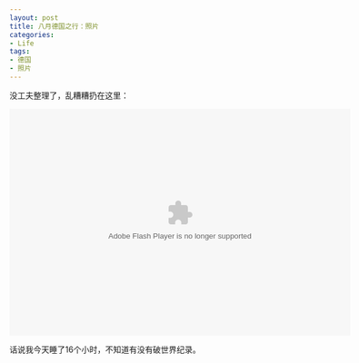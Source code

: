 ```yaml
---
layout: post
title: 八月德国之行：照片
categories:
- Life
tags:
- 德国
- 照片
---
```


没工夫整理了，乱糟糟扔在这里：

<embed type="application/x-shockwave-flash" src="https://picasaweb.google.com/s/c/bin/slideshow.swf" width="600" height="400" flashvars="host=picasaweb.google.com&captions=1&hl=en_US&feat=flashalbum&RGB=0x000000&feed=https%3A%2F%2Fpicasaweb.google.com%2Fdata%2Ffeed%2Fapi%2Fuser%2F109653178371807724268%2Falbumid%2F5236973148639723793%3Falt%3Drss%26kind%3Dphoto%26hl%3Den_US" pluginspage="http://www.macromedia.com/go/getflashplayer"></embed>

话说我今天睡了16个小时，不知道有没有破世界纪录。
